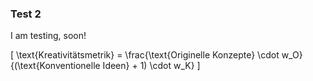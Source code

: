 ### Test 2
I am testing, soon! 

\[
\text{Kreativitätsmetrik} = \frac{\text{Originelle Konzepte} \cdot w_O}{(\text{Konventionelle Ideen} + 1) \cdot w_K}
\]


